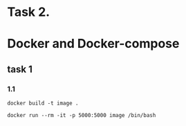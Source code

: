 # Task 2.
# Docker and Docker-compose

## task 1
### 1.1
```
docker build -t image .
```
```
docker run --rm -it -p 5000:5000 image /bin/bash
```
